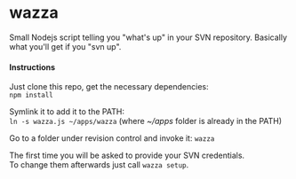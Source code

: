 wazza
=====

Small Nodejs script telling you "what's up" in your SVN repository. Basically what you'll get if you "svn up".

#### Instructions
Just clone this repo, get the necessary dependencies:  
`npm install`

Symlink it to add it to the PATH:  
`ln -s wazza.js ~/apps/wazza` (where *~/apps* folder is already in the PATH)

Go to a folder under revision control and invoke it: `wazza`

The first time you will be asked to provide your SVN credentials.  
To change them afterwards just call `wazza setup`.




